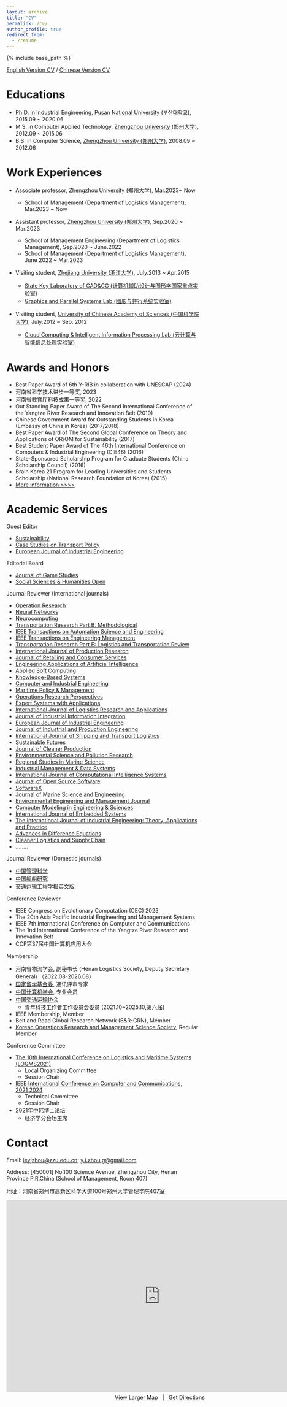 ```yaml
---
layout: archive
title: "CV"
permalink: /cv/
author_profile: true
redirect_from:
  - /resume
---
```


{% include base_path %}

[English Version CV]() / [Chinese Version CV]()

Educations
======

* Ph.D. in Industrial Engineering, 	[Pusan National University (부산대학교)](http://www.pusan.ac.kr/), 2015.09 ~ 2020.06
* M.S. in Computer Applied Technology, [Zhengzhou University (郑州大学)](http://www.zzu.edu.cn/), 2012.09 ~ 2015.06
* B.S. in Computer Science, [Zhengzhou University (郑州大学)](http://www.zzu.edu.cn/), 2008.09 ~ 2012.06


Work Experiences
======
 
* Associate professor, [Zhengzhou University (郑州大学)](http://www.zzu.edu.cn/), Mar.2023~  Now
   * School of Management (Department of Logistics Management), Mar.2023 ~ Now

* Assistant professor, [Zhengzhou University (郑州大学)](http://www.zzu.edu.cn/), Sep.2020 ~  Mar.2023
   * School of Management Engineering (Department of Logistics Management), Sep.2020 ~ June.2022
   * School of Management (Department of Logistics Management), June 2022 ~ Mar.2023

* Visiting student, [Zhejiang University (浙江大学)](http://www.zju.edu.cn/), July.2013 ~ Apr.2015  
    * [State Key Laboratory of CAD&CG (计算机辅助设计与图形学国家重点实验室)](http://www.cad.zju.edu.cn/)
    * [Graphics and Parallel Systems Lab (图形与并行系统实验室)](http://www.gaps-zju.org/)  

* Visiting student, [University of Chinese Academy of Sciences (中国科学院大学)](https://www.ucas.ac.cn/), July.2012 ~ Sep. 2012   
    * [Cloud Computing & Intelligent Information Processing Lab (云计算与智能信息处理实验室)](http://feds.ac.cn/)


Awards and Honors
======
 
   * Best Paper Award of 6th Y-RIB in collaboration with UNESCAP (2024)
   * 河南省科学技术进步一等奖, 2023
   * 河南省教育厅科技成果一等奖, 2022  
   * Out Standing Paper Award of The Second International Conference of the Yangtze River Research and Innovation Belt (2019)  
   * Chinese Government Award for Outstanding Students in Korea (Embassy of China in Korea) (2017/2018)
   * Best Paper Award of The Second Global Conference on Theory and Applications of OR/OM for Sustainability (2017)
   * Best Student Paper Award of The 46th International Conference on Computers & Industrial Engineering (CIE46) (2016)
   * State-Sponsored Scholarship Program for Graduate Students (China Scholarship Council) (2016)
   * Brain Korea 21 Program for Leading Universities and Students Scholarship (National Research Foundation of Korea) (2015)
   * [More information >>>>](https://ieyjzhou.github.io/YanjieZhou/AwardsandHonors.html)
   

Academic Services
======

Guest Editor
 * [Sustainability](https://www.mdpi.com/journal/sustainability)
 * [Case Studies on Transport Policy](https://www.sciencedirect.com/journal/case-studies-on-transport-policy)
 * [European Journal of Industrial Engineering](https://www.inderscience.com/jhome.php?jcode=ejie)

Editorial Board
 * [Journal of Game Studies](https://systems.enpress-publisher.com/index.php/JGS)
 * [Social Sciences & Humanities Open](https://www.sciencedirect.com/journal/social-sciences-and-humanities-open)
 
  Journal Reviewer (International journals)
   * [Operation Research](https://link.springer.com/journal/12351)
   * [Neural Networks](https://www.sciencedirect.com/journal/neural-networks)
   * [Neurocomputing](https://www.sciencedirect.com/journal/neurocomputing)
   * [Transportation Research Part B: Methodological](https://www.sciencedirect.com/journal/transportation-research-part-b-methodological)
   * [IEEE Transactions on Automation Science and Engineering](https://ieeexplore.ieee.org/xpl/RecentIssue.jsp?punumber=8856)
   * [IEEE Transactions on Engineering Management](https://ieeexplore.ieee.org/xpl/RecentIssue.jsp?punumber=17)
   * [Transportation Research Part E: Logistics and Transportation Review](https://www.sciencedirect.com/journal/transportation-research-part-e-logistics-and-transportation-review)
   * [International Journal of Production Research](https://www.tandfonline.com/journals/tprs20)
   * [Journal of Retailing and Consumer Services](https://www.sciencedirect.com/journal/journal-of-retailing-and-consumer-services)
   * [Engineering Applications of Artificial Intelligence](https://www.sciencedirect.com/journal/engineering-applications-of-artificial-intelligence)
   * [Applied Soft Computing](https://www.journals.elsevier.com/applied-soft-computing)
   * [Knowledge-Based Systems](https://www.sciencedirect.com/journal/knowledge-based-systems) 
   * [Computer and Industrial Engineering](https://www.journals.elsevier.com/computers-and-industrial-engineering) 
   * [Maritime Policy & Management](https://www.tandfonline.com/toc/tmpm20/current)
   * [Operations Research Perspectives](https://www.sciencedirect.com/journal/operations-research-perspectives)
   * [Expert Systems with Applications](https://www.sciencedirect.com/journal/expert-systems-with-applications)
   * [International Journal of Logistics Research and Applications](https://www.tandfonline.com/toc/cjol20/current)
   * [Journal of Industrial Information Integration](https://www.sciencedirect.com/journal/journal-of-industrial-information-integration)
   * [European Journal of Industrial Engineering](https://www.inderscience.com/jhome.php?jcode=ejie)
   * [Journal of Industrial and Production Engineering](https://www.tandfonline.com/toc/tjci21/current) 
   * [International Journal of Shipping and Transport Logistics](https://www.inderscience.com/jhome.php?jcode=ijstl)
   * [Sustainable Futures](https://www.sciencedirect.com/journal/sustainable-futures)
   * [Journal of Cleaner Production](https://www.sciencedirect.com/journal/journal-of-cleaner-production)
   * [Environmental Science and Pollution Research](https://www.springer.com/journal/11356)
   * [Regional Studies in Marine Science](https://www.sciencedirect.com/journal/regional-studies-in-marine-science)
   * [Industrial Management & Data Systems](https://www.emerald.com/insight/publication/issn/0263-5577)
   * [International Journal of Computational Intelligence Systems](https://www.atlantis-press.com/journals/ijcis)    
   * [Journal of Open Source Software](https://joss.theoj.org/)
   * [SoftwareX](https://www.sciencedirect.com/journal/softwarex)
   * [Journal of Marine Science and Engineering](https://www.mdpi.com/journal/jmse)
   * [Environmental Engineering and Management Journal](http://omicron.ch.tuiasi.ro/EEMJ/)
   * [Computer Modeling in Engineering & Sciences](https://www.techscience.com/cmes/index.html)
   * [International Journal of Embedded Systems](https://www.inderscience.com/ijes)
   * [The International Journal of Industrial Engineering: Theory, Applications and Practice](https://journals.sfu.ca/ijietap/index.php/ijie/)
   * [Advances in Difference Equations](https://advancesindifferenceequations.springeropen.com/) 
   * [Cleaner Logistics and Supply Chain](https://www.sciencedirect.com/journal/cleaner-logistics-and-supply-chain)
   * ........
  
  Journal Reviewer (Domestic journals)
   * [中国管理科学](http://www.zgglkx.com/CN/1003-207X/home.shtml)
   * [中国舰船研究](http://journal16.magtechjournal.com/jwk_zgjcyj/CN/volumn/home.shtml) 
   * [交通运输工程学报英文版](http://jtte.chd.edu.cn/)
   
   
  Conference Reviewer
   * IEEE Congress on Evolutionary Computation (CEC) 2023
   * The 20th Asia Pacific Industrial Engineering and Management Systems 
   * IEEE 7th International Conference on Computer and Communications
   * The 1nd International Conference of the Yangtze River Research and Innovation Belt 
   * CCF第37届中国计算机应用大会
  
  Membership   
   
   * 河南省物流学会, 副秘书长 (Henan Logistics Society, Deputy Secretary General) （2022.08-2026.08）
   * [国家留学基金委](https://www.csc.edu.cn/), 通讯评审专家
   * [中国计算机学会](https://www.ccf.org.cn/), 专业会员   
   * [中国交通运输协会](https://www.cctaw.cn/) 
      * 青年科技工作者工作委员会委员 (2021.10~2025.10,第六届) 
   * IEEE Membership, Member
   * Belt and Road Global Research Network (B&R-GRN), Member   
   * [Korean Operations Research and Management Science Society](http://www.korms.or.kr), Regular Member 
   
  Conference Committee 
  * [The 10th International Conference on Logistics and Maritime Systems (LOGMS2021)](https://www.logms2021.com/)
      * Local Organizing Committee
      * Session Chair
   * [IEEE International Conference on Computer and Communications, 2021,2024](http://www.iccc.org/) 
     * Technical Committee
     * Session Chair
  * [2021年中韩博士论坛](http://www.xinhan100.com/zixun/zuixin/2021-09-08/3174.html)
     * 经济学分会场主席

Contact
======  
 
 Email: [ieyjzhou@zzu.edu.cn](ieyjzhou@zzu.edu.cn); [y.j.zhou.g@gmail.com](y.j.zhou.g@gmail.com)
 
 Address: [450001] No.100 Science Avenue, Zhengzhou City, Henan Province P.R.China (School of Management, Room 407)

 地址：河南省郑州市高新区科学大道100号郑州大学管理学院407室
 <div>
     <iframe width="800" height="500" frameborder="0" src="https://www.bing.com/maps/embed?h=500&w=800&cp=34.811801951427555~113.53281107456917&lvl=15.597809669394213&typ=d&sty=r&src=SHELL&FORM=MBEDV8" scrolling="no">
     </iframe>
     <div style="white-space: nowrap; text-align: center; width: 800px; padding: 6px 0;">
        <a id="largeMapLink" target="_blank" href="https://www.bing.com/maps?cp=34.811801951427555~113.53281107456917&amp;sty=r&amp;lvl=15.597809669394213&amp;FORM=MBEDLD">View Larger Map</a> &nbsp; | &nbsp;
        <a id="dirMapLink" target="_blank" href="https://www.bing.com/maps/directions?cp=34.811801951427555~113.53281107456917&amp;sty=r&amp;lvl=15.597809669394213&amp;rtp=~pos.34.811801951427555_113.53281107456917____&amp;FORM=MBEDLD">Get Directions</a>
    </div>
</div>

